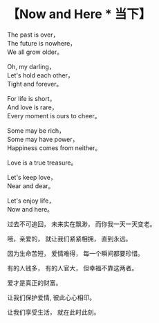 # 【Now and Here * 当下】

The past is over，  
The future is nowhere，  
We all grow older。

Oh, my darling，  
Let's hold each other，  
Tight and forever。

For life is short，  
And love is rare，  
Every moment is ours to cheer。
 
Some may be rich，  
Some may have power，  
Happiness comes from neither。

Love is a true treasure。

Let's keep love，  
Near and dear。

Let's enjoy life，  
Now and here。


过去不可追回，
未来实在飘渺，
而你我一天一天变老。

哦，亲爱的，
就让我们紧紧相拥，
直到永远。

因为生命苦短，
爱情难得，
每一个瞬间都要珍惜。

有的人钱多，
有的人官大，
但幸福不靠这两者。

爱才是真正的财富。

让我们保护爱情,
彼此心心相印。

让我们享受生活，
就在此时此刻。
